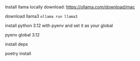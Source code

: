 Install llama locally
download:
https://ollama.com/download/mac

download llama3
`ollama run llama3`

install python 3.12 with pyenv and set it as your global

pyenv global 3.12

install deps

poetry install
